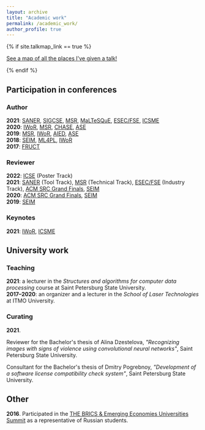 ```yaml
---
layout: archive
title: "Academic work"
permalink: /academic_work/
author_profile: true
---
```


{% if site.talkmap_link == true %}

<p style="text-decoration:underline;"><a href="/talkmap.html">See a map of all the places I've given a talk!</a></p>

{% endif %}

<h2>Participation in conferences</h2>

<h3>Author</h3>

<b>2021</b>: <a href="https://saner2021.shidler.hawaii.edu/">SANER</a>, <a href="https://sigcse2021.sigcse.org/">SIGCSE</a>, <a href="https://2021.msrconf.org/">MSR</a>, <a href="https://maltesque2021.github.io/submission.html">MaLTeSQuE</a>, <a href="https://2021.esec-fse.org/">ESEC/FSE</a>, <a href="https://icsme2021.github.io/">ICSME</a><br>
<b>2020</b>: <a href="https://conf.researchr.org/track/icse-2020/icse-2020-Workshops">IWoR</a>, <a href="https://2020.msrconf.org/">MSR</a>, <a href="https://conferences.computer.org/chase2020/">CHASE</a>, <a href="https://conf.researchr.org/home/ase-2020">ASE</a><br>
<b>2019</b>: <a href="https://conf.researchr.org/home/msr-2019">MSR</a>, <a href="https://iwor.github.io/iwor2019/">IWoR</a>, <a href="https://www.springer.com/gp/book/9783030232030">AIED</a>, <a href="https://2019.ase-conferences.org/">ASE</a><br>
<b>2018</b>: <a href="https://seim-conf.org/en/archive/2018/">SEIM</a>, <a href="https://conf.researchr.org/track/ML4PL-2018/ML4PL-2018-papers">ML4PL</a>, <a href="https://iwor.github.io/iwor2018/">IWoR</a><br>
<b>2017</b>: <a href="https://www.fruct.org/conference17">FRUCT</a>

<h3>Reviewer</h3>

<b>2022</b>: <a href="https://conf.researchr.org/home/icse-2022">ICSE</a> (Poster Track)<br>
<b>2021</b>: <a href="https://saner2021.shidler.hawaii.edu/">SANER</a> (Tool Track), <a href="https://2021.msrconf.org/">MSR</a> (Technical Track), <a href="https://2021.esec-fse.org/">ESEC/FSE</a> (Industry Track), <a href="https://src.acm.org/">ACM SRC Grand Finals</a>, <a href="https://seim-conf.org/en/">SEIM</a><br>
<b>2020</b>: <a href="https://src.acm.org/candidates/2020">ACM SRC Grand Finals</a>, <a href="https://seim-conf.org/en/archive/2020/">SEIM</a><br>
<b>2019</b>: <a href="https://seim-conf.org/en/archive/2019/">SEIM</a>

<h3>Keynotes</h3>

<b>2021</b>: <a href="https://iwor.github.io/iwor2021/keynote.html">IWoR</a>, <a href="https://icsme2021.github.io/program/Keynotes.html">ICSME</a>

<h2>University work</h2>

<h3>Teaching</h3>

<b>2021</b>: a lecturer in the <i>Structures and algorithms for computer data processing</i> course at Saint Petersburg State University.<br>
<b>2017–2020</b>: an organizer and a lecturer in the <i>School of Laser Technologies</i> at ITMO University.

<h3>Curating</h3>

<b>2021</b>.<br>
<p>Reviewer for the Bachelor's thesis of Alina Dzestelova, <i>"Recognizing images with signs of violence using convolutional neural networks"</i>, Saint Petersburg State University.</p>
<p>Consultant for the Bachelor's thesis of Dmitry Pogrebnoy, <i>"Development of a software license compatibility check system"</i>, Saint Petersburg State University.</p>

<h2>Other</h2>

<b>2016</b>. Participated in the <a href="https://www.timeshighereducation.com/world-university-rankings/brics-emerging-economies-universities-summit-take-place-johannesburg">THE BRICS & Emerging Economies Universities Summit</a> as a representative of Russian students.